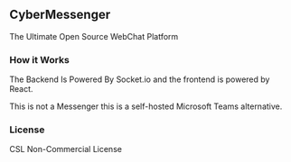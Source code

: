 ## CyberMessenger

The Ultimate Open Source WebChat Platform

### How it Works

The Backend Is Powered By Socket.io and the frontend is powered by React.

This is not a Messenger this is a self-hosted Microsoft Teams alternative.

### License
CSL Non-Commercial License
